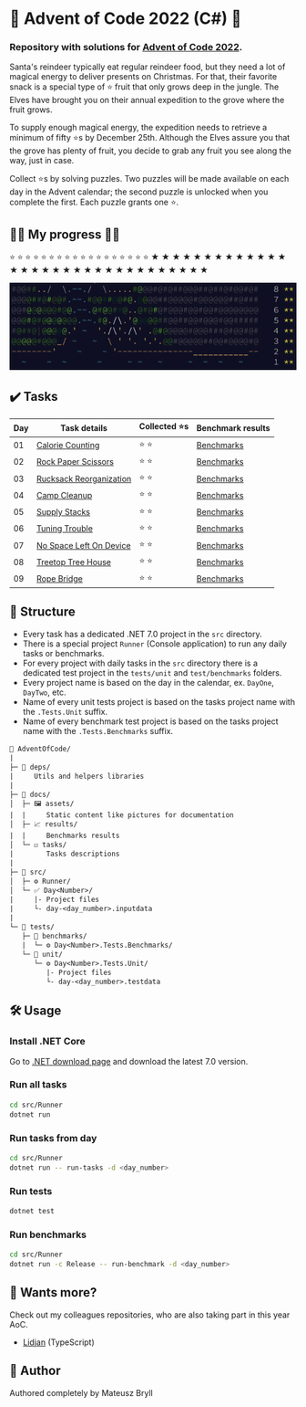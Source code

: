 # 🎄 Advent of Code 2022 (C#) 🎅
### Repository with solutions for [Advent of Code 2022](https://adventofcode.com/2022).

Santa's reindeer typically eat regular reindeer food, but they need a lot of magical energy to deliver presents on Christmas. For that, their favorite snack is a special type of ⭐ fruit that only grows deep in the jungle. The Elves have brought you on their annual expedition to the grove where the fruit grows.

To supply enough magical energy, the expedition needs to retrieve a minimum of fifty ⭐s by December 25th. Although the Elves assure you that the grove has plenty of fruit, you decide to grab any fruit you see along the way, just in case.

Collect ⭐s by solving puzzles. Two puzzles will be made available on each day in the Advent calendar; the second puzzle is unlocked when you complete the first. Each puzzle grants one ⭐.


## 🦌🦌 My progress 🦌🦌
⭐ ⭐ ⭐ ⭐ ⭐ ⭐ ⭐ ⭐ ⭐ ⭐ ⭐ ⭐ ⭐ ⭐ ⭐ ⭐ ⭐ ⭐ ★ ★ ★ ★ ★ ★ ★ ★ ★ ★ ★ ★ ★ ★ ★ ★ ★ ★ ★ ★ ★ ★ ★ ★ ★ ★ ★ ★ ★ ★ ★ ★

![Calendar](./docs/assets/calendar.png)

## ✔️ Tasks
| Day | Task details                                        | Collected ⭐s | Benchmark results                        |
|-----|-----------------------------------------------------|--------------|------------------------------------------|
| 01  | [Calorie Counting](./docs/tasks/DayOne.md)          | ⭐ ⭐          | [Benchmarks](./docs/results/DayOne.md)   |
| 02  | [Rock Paper Scissors](./docs/tasks/DayTwo.md)       | ⭐ ⭐          | [Benchmarks](./docs/results/DayTwo.md)   |
| 03  | [Rucksack Reorganization](./docs/tasks/DayThree.md) | ⭐ ⭐          | [Benchmarks](./docs/results/DayThree.md) |
| 04  | [Camp Cleanup](./docs/tasks/DayFour.md)             | ⭐ ⭐          | [Benchmarks](./docs/results/DayFour.md)  |
| 05  | [Supply Stacks](./docs/tasks/DayFive.md)            | ⭐ ⭐          | [Benchmarks](./docs/results/DayFive.md)  |
| 06  | [Tuning Trouble](./docs/tasks/DaySix.md)            | ⭐ ⭐          | [Benchmarks](./docs/results/DaySix.md)   |
| 07  | [No Space Left On Device](./docs/tasks/DaySeven.md) | ⭐ ⭐          | [Benchmarks](./docs/results/DaySeven.md) |
| 08  | [Treetop Tree House](./docs/tasks/DayEight.md)      | ⭐ ⭐          | [Benchmarks](./docs/results/DayEight.md) |
| 09  | [Rope Bridge](./docs/tasks/DayNine.md)              | ⭐ ⭐          | [Benchmarks](./docs/results/DayNine.md)  |

## 📂 Structure
* Every task has a dedicated .NET 7.0 project in the `src` directory.
* There is a special project `Runner` (Console application) to run any daily tasks or benchmarks.
* For every project with daily tasks in the `src` directory there is a dedicated test project in the `tests/unit` and `test/benchmarks` folders.
* Every project name is based on the day in the calendar, ex. `DayOne`, `DayTwo`, etc.
* Name of every unit tests project is based on the tasks project name with the `.Tests.Unit` suffix.
* Name of every benchmark test project is based on the tasks project name with the `.Tests.Benchmarks` suffix.

```text
📂 AdventOfCode/
|
├─ 📕 deps/
|     Utils and helpers libraries
|
├─ 📓 docs/
│  ├─ 🖼️ assets/
|  |     Static content like pictures for documentation
│  ├─ 📈 results/
|  |     Benchmarks results
│  └─ ☑️ tasks/
|        Tasks descriptions
|
├─ 📘 src/
│  ├─ ⚙️ Runner/
│  └─ ✅ Day<Number>/
|     |- Project files
|     └- day-<day_number>.inputdata
|
└─ 📗 tests/
   ├─ 🚀 benchmarks/
   |  └─ ⚙️ Day<Number>.Tests.Benchmarks/
   └─ 🧪 unit/
      └─ ⚙️ Day<Number>.Tests.Unit/
         |- Project files
         └- day-<day_number>.testdata
```

## 🛠 Usage
### Install .NET Core
Go to [.NET download page](https://dot.net) and download the latest 7.0 version.

### Run all tasks
```bash
cd src/Runner
dotnet run
```

### Run tasks from day
```bash
cd src/Runner
dotnet run -- run-tasks -d <day_number>
```

### Run tests
```bash
dotnet test
```

### Run benchmarks
```bash
cd src/Runner
dotnet run -c Release -- run-benchmark -d <day_number>
```

## 📜 Wants more?
Check out my colleagues repositories, who are also taking part in this year AoC.
- [Lidjan](https://github.com/minidmnv/aoc2022) (TypeScript)

## 🧙 Author
Authored completely by Mateusz Bryll